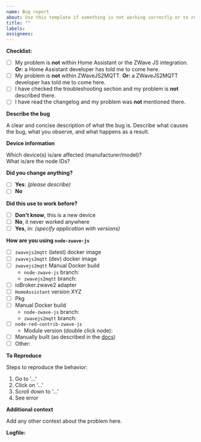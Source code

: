 ```yaml
---
name: Bug report
about: Use this template if something is not working correctly or to report errors in existing device config files.
title: ""
labels:
assignees:
---
```


<!--
  🚨🚨🚨 STOP! STOP! STOP! 🚨🚨🚨

  Before opening an issue, please read and follow these steps:

  1. Is your problem within Home Assistant (Core or Z-Wave JS Integration)?
  If yes, please open your issue at https://github.com/home-assistant/core/issues
  UNLESS a developer told you to come here.

  2. Is your problem within ZWaveJS2MQTT?
  If yes, please open your issue at https://github.com/zwave-js/zwavejs2mqtt/issues
  UNLESS a developer told you to come here.

  3. Check the troubleshooting section if your problem is described there:
  https://zwave-js.github.io/node-zwave-js/#/troubleshooting/index

  4. Check the changelog if your problem was already fixed recently.
  https://github.com/zwave-js/node-zwave-js/blob/master/CHANGELOG.md
  We cannot provide support if you are not using the latest version.

  🙏🏻🙏🏻🙏🏻 Thanks, now onto your issue:
-->

**Checklist:**

-   [ ] My problem is **not** within Home Assistant or the ZWave JS integration. **Or:** a Home Assistant developer has told me to come here.
-   [ ] My problem is **not** within ZWaveJS2MQTT. **Or:** a ZWaveJS2MQTT developer has told me to come here.
-   [ ] I have checked the troubleshooting section and my problem is **not** described there.
-   [ ] I have read the changelog and my problem was **not** mentioned there.

**Describe the bug**

A clear and concise description of what the bug is. Describe what causes the bug, what you observe, and what happens as a result.

**Device information**

Which device(s) is/are affected (manufacturer/model)?  
What is/are the node IDs?

**Did you change anything?**

-   [ ] **Yes**: _(please describe)_
-   [ ] **No**

**Did this use to work before?**

-   [ ] **Don't know**, this is a new device
-   [ ] **No**, it never worked anywhere
-   [ ] **Yes**, in: _(specify application with versions)_

**How are you using `node-zwave-js`**

-   [ ] `zwavejs2mqtt` (latest) docker image
-   [ ] `zwavejs2mqtt` (dev) docker image
-   [ ] `zwavejs2mqtt` Manual Docker build
    -   `node-zwave-js` branch: <!-- fill in -->
    -   `zwavejs2mqtt` branch: <!-- fill in -->
-   [ ] ioBroker.zwave2 adapter
-   [ ] `HomeAssistant` version XYZ
-   [ ] Pkg
-   [ ] Manual Docker build
    -   `node-zwave-js` branch: <!-- fill in -->
    -   `zwavejs2mqtt` branch: <!-- fill in -->
-   [ ] `node-red-contrib-zwave-js`
    -   Module version (double click node): <!-- fill in -->
-   [ ] Manually built (as described in the [docs](https://zwave-js.github.io/node-zwave-js/#/development/installing-from-github))
-   [ ] Other: <!-- Please describe: -->

**To Reproduce**

Steps to reproduce the behavior:

1. Go to '...'
2. Click on '...'
3. Scroll down to '...'
4. See error

**Additional context**

Add any other context about the problem here.

**Logfile:**

<!--
  ATTACH(!) `zwave-js` logfile with DEBUG or VERBOSE loglevel here. Please no links or gists or embedded logs.
  Please make sure to upload the correct log. If you're unsure, the correct one is called `zwave-<number>.log` and starts with

  ███████╗ ██╗    ██╗  █████╗  ██╗   ██╗ ███████╗             ██╗ ███████╗
  ╚══███╔╝ ██║    ██║ ██╔══██╗ ██║   ██║ ██╔════╝             ██║ ██╔════╝
    ███╔╝  ██║ █╗ ██║ ███████║ ██║   ██║ █████╗   █████╗      ██║ ███████╗
   ███╔╝   ██║███╗██║ ██╔══██║ ╚██╗ ██╔╝ ██╔══╝   ╚════╝ ██   ██║ ╚════██║
  ███████╗ ╚███╔███╔╝ ██║  ██║  ╚████╔╝  ███████╗        ╚█████╔╝ ███████║
  ╚══════╝  ╚══╝╚══╝  ╚═╝  ╚═╝   ╚═══╝   ╚══════╝         ╚════╝  ╚══════╝

  If you are using zwavejs2mqtt, this is how you create the logfiles:
  * Go to Settings, Z-Wave section
  * select log level DEBUG
  * enable "log to file"

  For HomeAssistant, this is how you do it:
  Home Assistant -> settings -> Integrations -> Z-Wave JS -> Configure -> Create dump -> zip the json file and post it here.

-->
